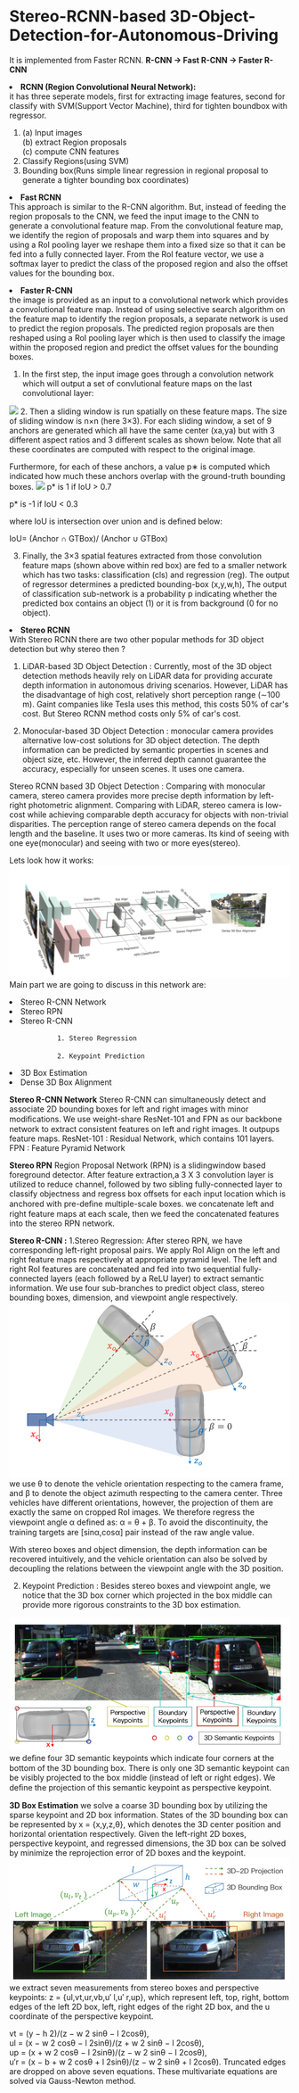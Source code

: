 # Stereo-RCNN-based 3D-Object-Detection-for-Autonomous-Driving
It is implemented from Faster RCNN.
<b>R-CNN -> Fast R-CNN -> Faster R-CNN</b>

 <b><li>RCNN (Region Convolutional Neural Network):</li></b>
it has three seperate models, first for extracting image features, second for classify with SVM(Support Vector Machine), third for tighten boundbox with regressor.
1.  (a) Input images   
    (b) extract Region proposals   
    (c) compute CNN features   
2. Classify Regions(using SVM)    
3. Bounding box(Runs simple linear regression in regional proposal to generate a tighter bounding box coordinates)    

 <b><li>Fast RCNN</li></b>
This approach is similar to the R-CNN algorithm. But, instead of feeding the region proposals to the CNN, we feed the input image to the CNN to generate a convolutional feature map. From the convolutional feature map, we identify the region of proposals and warp them into squares and by using a RoI pooling layer we reshape them into a fixed size so that it can be fed into a fully connected layer. From the RoI feature vector, we use a softmax layer to predict the class of the proposed region and also the offset values for the bounding box.

<b><li> Faster R-CNN</li></b>
the image is provided as an input to a convolutional network which provides a convolutional feature map. Instead of using selective search algorithm on the feature map to identify the region proposals, a separate network is used to predict the region proposals. The predicted region proposals are then reshaped using a RoI pooling layer which is then used to classify the image within the proposed region and predict the offset values for the bounding boxes.

1. In the first step, the input image goes through a convolution network which will output a set of convlutional feature maps on the last convolutional layer:
<img src="https://qph.fs.quoracdn.net/main-qimg-f49479a81ab58ebe7dad9f1277d2788c-c">
2. Then a sliding window is run spatially on these feature maps. The size of sliding window is n×n (here 3×3). For each sliding window, a set of 9 anchors are generated which all have the same center (xa,ya) but with 3 different aspect ratios and 3 different scales as shown below. Note that all these coordinates are computed with respect to the original image.  

Furthermore, for each of these anchors, a value p∗ is computed which indicated how much these anchors overlap with the ground-truth bounding boxes.
<img src="https://qph.fs.quoracdn.net/main-qimg-254d27efab5509cdd90fff7221863066">
p* is 1 if IoU > 0.7

p* is -1 if IoU < 0.3
  
where IoU is intersection over union and is defined below:

IoU= (Anchor ∩ GTBox)/ (Anchor ∪ GTBox)

3. Finally, the 3×3 spatial features extracted from those convolution feature maps (shown above within red box) are fed to a smaller network which has two tasks: classification (cls) and regression (reg). The output of regressor determines a predicted bounding-box (x,y,w,h), The output of classification sub-network is a probability p indicating whether the predicted box contains an object (1) or it is from background (0 for no object).

<b><li>Stereo RCNN</li></b>
With Stereo RCNN there are two other popular methods for 3D object detection but why stereo then ?
1. LiDAR-based 3D Object Detection : Currently, most of the 3D object detection methods heavily rely on LiDAR data for providing accurate depth information in autonomous driving scenarios. However, LiDAR has the disadvantage of high cost, relatively short perception range (∼100 m). Gaint companies like Tesla uses this method, this costs 50% of car's cost. But Stereo RCNN method costs only  5% of car's cost.

2. Monocular-based 3D Object Detection :  monocular camera provides alternative low-cost solutions for 3D object detection. The depth information can be predicted by semantic properties in scenes and object size, etc. However, the inferred depth cannot guarantee the accuracy, especially for unseen scenes. It uses one camera.

Stereo RCNN based 3D Object Detection :  Comparing with monocular camera, stereo camera provides more precise depth information by left-right photometric alignment. Comparing with LiDAR, stereo camera is low-cost while achieving comparable depth accuracy for objects with non-trivial disparities. The perception range of stereo camera depends on the focal length and the baseline. It uses two or more cameras. Its kind of seeing with one eye(monocular) and seeing with two or more eyes(stereo).  

Lets look how it works:
<img src="Network Architecture of Stereo R-CNN.png">
Main part we are going to discuss in this network are:
<li>Stereo R-CNN Network</li>
<li>Stereo RPN</li> 
<li>Stereo R-CNN</li>

                1. Stereo Regression
                
                2. Keypoint Prediction  
                
<li>3D Box Estimation</li>
<li>Dense 3D Box Alignment</li>

<b>Stereo R-CNN Network</b>
Stereo R-CNN can simultaneously detect and associate 2D bounding boxes for left and right images with minor modiﬁcations. We use weight-share ResNet-101 and FPN as our backbone network to extract consistent features on left and right images. It outpups feature maps.
ResNet-101 : Residual Network, which contains 101 layers.
FPN        : Feature Pyramid Network  

<b>Stereo RPN</b>
Region Proposal Network (RPN) is a slidingwindow based foreground detector. After feature extraction,a 3 X 3 convolution layer  is utilized to reduce channel, followed by two sibling fully-connected layer to classify objectness and regress box offsets for each input location which is anchored with pre-deﬁne multiple-scale boxes. we concatenate left and right feature maps at each scale, then we feed the concatenated features into the stereo RPN network.     

<b>Stereo R-CNN :</b>
1.Stereo Regression: After stereo RPN, we have corresponding left-right proposal pairs. We apply RoI Align on the left and right feature maps respectively at appropriate pyramid level. The left and right RoI features are concatenated and fed into two sequential fully-connected layers (each followed by a ReLU layer) to extract semantic information. We use four sub-branches to predict object class, stereo bounding boxes, dimension, and viewpoint angle respectively.
<img src="ViewPoints.png">
 we use θ to denote the vehicle orientation respecting to the camera frame, and β to denote the object azimuth respecting to the camera center. Three vehicles have different orientations, however, the projection of them are exactly the same on cropped RoI images. We therefore regress the viewpoint angle α deﬁned as: α = θ + β. To avoid the discontinuity, the training targets are [sinα,cosα] pair instead of the raw angle value.  
 
With stereo boxes and object dimension, the depth information can be recovered intuitively, and the vehicle orientation can also be solved by decoupling the relations between the viewpoint angle with the 3D position. 

2. Keypoint Prediction :  Besides stereo boxes and viewpoint angle, we notice that the 3D box corner which projected in the box middle can provide more rigorous constraints to the 3D box estimation.
<img src="KeyPoints.png">
 we deﬁne four 3D semantic keypoints which indicate four corners at the bottom of the 3D bounding box. There is only one 3D semantic keypoint can be visibly projected to the box middle (instead of left or right edges). We deﬁne the projection of this semantic keypoint as perspective keypoint.    
 
 <b>3D Box Estimation</b>
 we solve a coarse 3D bounding box by utilizing the sparse keypoint and 2D box information. States of the 3D bounding box can be represented by x = {x,y,z,θ}, which denotes the 3D center position and horizontal orientation respectively. Given the left-right 2D boxes, perspective keypoint, and regressed dimensions, the 3D box can be solved by minimize the reprojection error of 2D boxes and the keypoint.  
 <img src="3D box Estimation.png">
  we extract seven measurements from stereo boxes and perspective keypoints: z = {ul,vt,ur,vb,u′ l,u′ r,up}, which represent left, top, right, bottom edges of the left 2D box, left, right edges of the right 2D box, and the u coordinate of the perspective keypoint.   

vt = (y − h 2)/(z − w 2 sinθ − l 2cosθ),  
ul = (x − w 2 cosθ − l 2sinθ)/(z + w 2 sinθ − l 2cosθ),   
up = (x + w 2 cosθ − l 2sinθ)/(z − w 2 sinθ − l 2cosθ),   
u′r = (x − b + w 2 cosθ + l 2sinθ)/(z − w 2 sinθ + l 2cosθ).
Truncated edges are dropped on above seven equations. These multivariate equations are solved via Gauss-Newton method.
